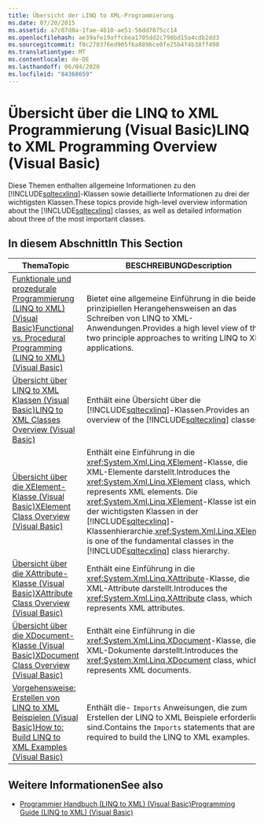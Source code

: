 ```yaml
---
title: Übersicht der LINQ to XML-Programmierung
ms.date: 07/20/2015
ms.assetid: a7c07d0a-1fae-4610-ae51-56dd7075cc14
ms.openlocfilehash: ae39afe19affcbea1705dd2c798bd15a4cdb2dd3
ms.sourcegitcommit: f8c270376ed905f6a8896ce0fe25b4f4b38ff498
ms.translationtype: MT
ms.contentlocale: de-DE
ms.lasthandoff: 06/04/2020
ms.locfileid: "84368659"
---
```

# <a name="linq-to-xml-programming-overview-visual-basic"></a><span data-ttu-id="bd7d5-102">Übersicht über die LINQ to XML Programmierung (Visual Basic)</span><span class="sxs-lookup"><span data-stu-id="bd7d5-102">LINQ to XML Programming Overview (Visual Basic)</span></span>
<span data-ttu-id="bd7d5-103">Diese Themen enthalten allgemeine Informationen zu den [!INCLUDE[sqltecxlinq](~/includes/sqltecxlinq-md.md)]-Klassen sowie detaillierte Informationen zu drei der wichtigsten Klassen.</span><span class="sxs-lookup"><span data-stu-id="bd7d5-103">These topics provide high-level overview information about the [!INCLUDE[sqltecxlinq](~/includes/sqltecxlinq-md.md)] classes, as well as detailed information about three of the most important classes.</span></span>  
  
## <a name="in-this-section"></a><span data-ttu-id="bd7d5-104">In diesem Abschnitt</span><span class="sxs-lookup"><span data-stu-id="bd7d5-104">In This Section</span></span>  
  
|<span data-ttu-id="bd7d5-105">Thema</span><span class="sxs-lookup"><span data-stu-id="bd7d5-105">Topic</span></span>|<span data-ttu-id="bd7d5-106">BESCHREIBUNG</span><span class="sxs-lookup"><span data-stu-id="bd7d5-106">Description</span></span>|  
|-----------|-----------------|  
|[<span data-ttu-id="bd7d5-107">Funktionale und prozedurale Programmierung (LINQ to XML) (Visual Basic)</span><span class="sxs-lookup"><span data-stu-id="bd7d5-107">Functional vs. Procedural Programming (LINQ to XML) (Visual Basic)</span></span>](functional-vs-procedural-programming-linq-to-xml.md)|<span data-ttu-id="bd7d5-108">Bietet eine allgemeine Einführung in die beiden prinzipiellen Herangehensweisen an das Schreiben von LINQ to XML-Anwendungen.</span><span class="sxs-lookup"><span data-stu-id="bd7d5-108">Provides a high level view of the two principle approaches to writing LINQ to XML applications.</span></span>|  
|[<span data-ttu-id="bd7d5-109">Übersicht über LINQ to XML Klassen (Visual Basic)</span><span class="sxs-lookup"><span data-stu-id="bd7d5-109">LINQ to XML Classes Overview (Visual Basic)</span></span>](linq-to-xml-classes-overview.md)|<span data-ttu-id="bd7d5-110">Enthält eine Übersicht über die [!INCLUDE[sqltecxlinq](~/includes/sqltecxlinq-md.md)]-Klassen.</span><span class="sxs-lookup"><span data-stu-id="bd7d5-110">Provides an overview of the [!INCLUDE[sqltecxlinq](~/includes/sqltecxlinq-md.md)] classes.</span></span>|  
|[<span data-ttu-id="bd7d5-111">Übersicht über die XElement-Klasse (Visual Basic)</span><span class="sxs-lookup"><span data-stu-id="bd7d5-111">XElement Class Overview (Visual Basic)</span></span>](xelement-class-overview.md)|<span data-ttu-id="bd7d5-112">Enthält eine Einführung in die <xref:System.Xml.Linq.XElement>-Klasse, die XML-Elemente darstellt.</span><span class="sxs-lookup"><span data-stu-id="bd7d5-112">Introduces the <xref:System.Xml.Linq.XElement> class, which represents XML elements.</span></span> <span data-ttu-id="bd7d5-113">Die <xref:System.Xml.Linq.XElement>-Klasse ist eine der wichtigsten Klassen in der [!INCLUDE[sqltecxlinq](~/includes/sqltecxlinq-md.md)]-Klassenhierarchie.</span><span class="sxs-lookup"><span data-stu-id="bd7d5-113"><xref:System.Xml.Linq.XElement> is one of the fundamental classes in the [!INCLUDE[sqltecxlinq](~/includes/sqltecxlinq-md.md)] class hierarchy.</span></span>|  
|[<span data-ttu-id="bd7d5-114">Übersicht über die XAttribute-Klasse (Visual Basic)</span><span class="sxs-lookup"><span data-stu-id="bd7d5-114">XAttribute Class Overview (Visual Basic)</span></span>](xattribute-class-overview.md)|<span data-ttu-id="bd7d5-115">Enthält eine Einführung in die <xref:System.Xml.Linq.XAttribute>-Klasse, die XML-Attribute darstellt.</span><span class="sxs-lookup"><span data-stu-id="bd7d5-115">Introduces the <xref:System.Xml.Linq.XAttribute> class, which represents XML attributes.</span></span>|  
|[<span data-ttu-id="bd7d5-116">Übersicht über die XDocument-Klasse (Visual Basic)</span><span class="sxs-lookup"><span data-stu-id="bd7d5-116">XDocument Class Overview (Visual Basic)</span></span>](xdocument-class-overview.md)|<span data-ttu-id="bd7d5-117">Enthält eine Einführung in die <xref:System.Xml.Linq.XDocument>-Klasse, die XML-Dokumente darstellt.</span><span class="sxs-lookup"><span data-stu-id="bd7d5-117">Introduces the <xref:System.Xml.Linq.XDocument> class, which represents XML documents.</span></span>|  
|[<span data-ttu-id="bd7d5-118">Vorgehensweise: Erstellen von LINQ to XML Beispielen (Visual Basic)</span><span class="sxs-lookup"><span data-stu-id="bd7d5-118">How to: Build LINQ to XML Examples (Visual Basic)</span></span>](how-to-build-linq-to-xml-examples.md)|<span data-ttu-id="bd7d5-119">Enthält die- `Imports` Anweisungen, die zum Erstellen der LINQ to XML Beispiele erforderlich sind.</span><span class="sxs-lookup"><span data-stu-id="bd7d5-119">Contains the `Imports` statements that are required to build the LINQ to XML examples.</span></span>|  
  
## <a name="see-also"></a><span data-ttu-id="bd7d5-120">Weitere Informationen</span><span class="sxs-lookup"><span data-stu-id="bd7d5-120">See also</span></span>

- [<span data-ttu-id="bd7d5-121">Programmier Handbuch (LINQ to XML) (Visual Basic)</span><span class="sxs-lookup"><span data-stu-id="bd7d5-121">Programming Guide (LINQ to XML) (Visual Basic)</span></span>](programming-guide-linq-to-xml.md)
